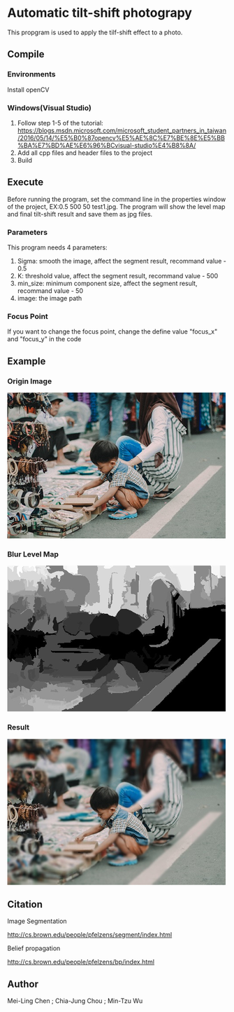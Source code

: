 # Automatic tilt-shift photograpy
This propgram is used to apply the tilf-shift effect to a photo.

## Compile

### Environments

Install openCV

### Windows(Visual Studio)

1. Follow step 1-5 of the tutorial:
https://blogs.msdn.microsoft.com/microsoft_student_partners_in_taiwan/2016/05/14/%E5%B0%87opencv%E5%AE%8C%E7%BE%8E%E5%BB%BA%E7%BD%AE%E6%96%BCvisual-studio%E4%B8%8A/
2. Add all cpp files and header files to the project
3. Build

## Execute

Before running the program, set the command line in the properties window of the project, EX:0.5 500 50 test1.jpg. The program will show the level map and final tilt-shift result and save them as jpg files.

### Parameters
This program needs 4 parameters:
1. Sigma: smooth the image, affect the segment result, recommand value - 0.5
2. K: threshold value, affect the segment result, recommand value - 500
3. min_size: minimum component size, affect the segment result, recommand value - 50
4. image: the image path

### Focus Point
If you want to change the focus point, change the define value "focus_x" and "focus_y" in the code

## Example

### Origin Image
![image](https://raw.githubusercontent.com/mayinwu/tiltshift-simulation/master/test1.jpg)

### Blur Level Map
![image](https://raw.githubusercontent.com/mayinwu/tiltshift-simulation/master/%5Blabel%5Dtest1.jpg)

### Result
![image](https://raw.githubusercontent.com/mayinwu/tiltshift-simulation/master/%5Bresult%5Dtest1.jpg)

## Citation
Image Segmentation

http://cs.brown.edu/people/pfelzens/segment/index.html

Belief propagation

http://cs.brown.edu/people/pfelzens/bp/index.html


## Author
Mei-Ling Chen ; Chia-Jung Chou ; Min-Tzu Wu
